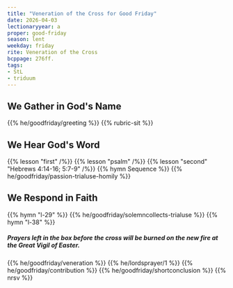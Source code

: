 ```yaml
---
title: "Veneration of the Cross for Good Friday"
date: 2026-04-03
lectionaryyear: a
proper: good-friday
season: lent
weekday: friday
rite: Veneration of the Cross
bcppage: 276ff.
tags:
- StL
- triduum
---
```

## We Gather in God's Name
{{% he/goodfriday/greeting %}}
{{% rubric-sit %}}
## We Hear God's Word
{{% lesson "first" /%}}
{{% lesson "psalm" /%}}
{{% lesson "second" "Hebrews 4:14-16; 5:7-9" /%}}
{{% hymn Sequence %}}
{{% he/goodfriday/passion-trialuse-homily %}}
## We Respond in Faith
{{% hymn "l-29" %}}
{{% he/goodfriday/solemncollects-trialuse %}}
{{% hymn "l-38" %}}
##### Prayers left in the box before the cross will be burned on the new fire at the Great Vigil of Easter.
{{% he/goodfriday/veneration %}}
{{% he/lordsprayer/1 %}}
{{% he/goodfriday/contribution %}}
{{% he/goodfriday/shortconclusion %}}
{{% nrsv %}}

